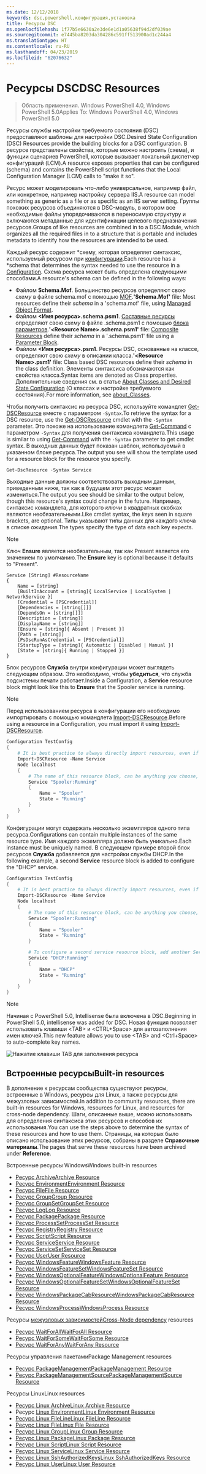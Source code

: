 ```yaml
---
ms.date: 12/12/2018
keywords: dsc,powershell,конфигурация,установка
title: Ресурсы DSC
ms.openlocfilehash: 1f77b5e6630a2e3de6e1d1a05638f94d2df039ae
ms.sourcegitcommit: e7445ba8203da304286c591ff513900ad1c244a4
ms.translationtype: HT
ms.contentlocale: ru-RU
ms.lasthandoff: 04/23/2019
ms.locfileid: "62076632"
---
```

# <a name="dsc-resources"></a><span data-ttu-id="81f46-103">Ресурсы DSC</span><span class="sxs-lookup"><span data-stu-id="81f46-103">DSC Resources</span></span>

><span data-ttu-id="81f46-104">Область применения. Windows PowerShell 4.0, Windows PowerShell 5.0</span><span class="sxs-lookup"><span data-stu-id="81f46-104">Applies To: Windows PowerShell 4.0, Windows PowerShell 5.0</span></span>

<span data-ttu-id="81f46-105">Ресурсы службы настройки требуемого состояния (DSC) предоставляют шаблоны для настройки DSC.</span><span class="sxs-lookup"><span data-stu-id="81f46-105">Desired State Configuration (DSC) Resources provide the building blocks for a DSC configuration.</span></span> <span data-ttu-id="81f46-106">В ресурсе представлены свойства, которые можно настроить (схема), и функции сценариев PowerShell, которые вызывает локальный диспетчер конфигураций (LCM).</span><span class="sxs-lookup"><span data-stu-id="81f46-106">A resource exposes properties that can be configured (schema) and contains the PowerShell script functions that the Local Configuration Manager (LCM) calls to "make it so".</span></span>

<span data-ttu-id="81f46-107">Ресурс может моделировать что-либо универсальное, например файл, или конкретное, например настройку сервера IIS.</span><span class="sxs-lookup"><span data-stu-id="81f46-107">A resource can model something as generic as a file or as specific as an IIS server setting.</span></span>  <span data-ttu-id="81f46-108">Группы похожих ресурсов объединяются в DSC-модуль, в котором все необходимые файлы упорядочиваются в переносимую структуру и включаются метаданные для идентификации целевого предназначения ресурсов.</span><span class="sxs-lookup"><span data-stu-id="81f46-108">Groups of like resources are combined in to a DSC Module, which organizes all the required files in to a structure that is portable and includes metadata to identify how the resources are intended to be used.</span></span>

<span data-ttu-id="81f46-109">Каждый ресурс содержит \*схему, которая определяет синтаксис, используемый ресурсом при [конфигурации](../configurations/configurations.md).</span><span class="sxs-lookup"><span data-stu-id="81f46-109">Each resource has a \*schema that determines the syntax needed to use the resource in a [Configuration](../configurations/configurations.md).</span></span> <span data-ttu-id="81f46-110">Схема ресурса может быть определена следующими способами.</span><span class="sxs-lookup"><span data-stu-id="81f46-110">A resource's schema can be defined in the following ways:</span></span>

- <span data-ttu-id="81f46-111">Файлом **Schema.Mof**. Большинство ресурсов определяют свою *схему* в файле schema.mof с помощью [MOF](/windows/desktop/wmisdk/managed-object-format--mof-).</span><span class="sxs-lookup"><span data-stu-id="81f46-111">**'Schema.Mof'** file: Most resources define their *schema* in a 'schema.mof' file, using [Managed Object Format](/windows/desktop/wmisdk/managed-object-format--mof-).</span></span>
- <span data-ttu-id="81f46-112">Файлом **\<Имя ресурса\>.schema.psm1**. [Составные ресурсы](../configurations/compositeConfigs.md) определяют свою *схему* в файле <ResourceName>.schema.psm1 с помощью [блока параметров](/powershell/module/microsoft.powershell.core/about/about_functions?view=powershell-6#functions-with-parameters).</span><span class="sxs-lookup"><span data-stu-id="81f46-112">**'\<Resource Name\>.schema.psm1'** file: [Composite Resources](../configurations/compositeConfigs.md) define their *schema* in a '<ResourceName>.schema.psm1' file using a [Parameter Block](/powershell/module/microsoft.powershell.core/about/about_functions?view=powershell-6#functions-with-parameters).</span></span>
- <span data-ttu-id="81f46-113">Файлом **\<Имя ресурса\>.psm1**. Ресурсы DSC, основанные на классе, определяют свою *схему* в описании класса.</span><span class="sxs-lookup"><span data-stu-id="81f46-113">**'\<Resource Name\>.psm1'** file: Class based DSC resources define their *schema* in the class definition.</span></span> <span data-ttu-id="81f46-114">Элементы синтаксиса обозначаются как свойства класса.</span><span class="sxs-lookup"><span data-stu-id="81f46-114">Syntax items are denoted as Class properties.</span></span> <span data-ttu-id="81f46-115">Дополнительные сведения см. в статье [About Classes and Desired State Configuration](/powershell/module/psdesiredstateconfiguration/about/about_classes_and_dsc) (О классах и настройке требуемого состояния).</span><span class="sxs-lookup"><span data-stu-id="81f46-115">For more information, see [about_Classes](/powershell/module/psdesiredstateconfiguration/about/about_classes_and_dsc).</span></span>

<span data-ttu-id="81f46-116">Чтобы получить синтаксис из ресурса DSC, используйте командлет [Get-DSCResource](/powershell/module/PSDesiredStateConfiguration/Get-DscResource) вместе с параметром `-Syntax`.</span><span class="sxs-lookup"><span data-stu-id="81f46-116">To retrieve the syntax for a DSC resource, use the [Get-DSCResource](/powershell/module/PSDesiredStateConfiguration/Get-DscResource) cmdlet with the `-Syntax` parameter.</span></span> <span data-ttu-id="81f46-117">Это похоже на использование командлета [Get-Command](/powershell/module/microsoft.powershell.core/get-command) с параметром `-Syntax` для получения синтаксиса командлета.</span><span class="sxs-lookup"><span data-stu-id="81f46-117">This usage is similar to using [Get-Command](/powershell/module/microsoft.powershell.core/get-command) with the `-Syntax` parameter to get cmdlet syntax.</span></span> <span data-ttu-id="81f46-118">В выходных данных будет показан шаблон, используемый в указанном блоке ресурса.</span><span class="sxs-lookup"><span data-stu-id="81f46-118">The output you see will show the template used for a resource block for the resource you specify.</span></span>

```powershell
Get-DscResource -Syntax Service
```

<span data-ttu-id="81f46-119">Выходные данные должны соответствовать выходным данным, приведенным ниже, так как в будущем этот ресурс может измениться.</span><span class="sxs-lookup"><span data-stu-id="81f46-119">The output you see should be similar to the output below, though this resource's syntax could change in the future.</span></span> <span data-ttu-id="81f46-120">Например, синтаксис командлета, для которого *ключи* в квадратных скобках являются необязательными.</span><span class="sxs-lookup"><span data-stu-id="81f46-120">Like cmdlet syntax, the *keys* seen in square brackets, are optional.</span></span> <span data-ttu-id="81f46-121">Типы указывают типы данных для каждого ключа в списке ожидания.</span><span class="sxs-lookup"><span data-stu-id="81f46-121">The types specify the type of data each key expects.</span></span>

> [!NOTE]
> <span data-ttu-id="81f46-122">Ключ **Ensure** является необязательным, так как Present является его значением по умолчанию.</span><span class="sxs-lookup"><span data-stu-id="81f46-122">The **Ensure** key is optional because it defaults to "Present".</span></span>

```output
Service [String] #ResourceName
{
    Name = [string]
    [BuiltInAccount = [string]{ LocalService | LocalSystem | NetworkService }]
    [Credential = [PSCredential]]
    [Dependencies = [string[]]]
    [DependsOn = [string[]]]
    [Description = [string]]
    [DisplayName = [string]]
    [Ensure = [string]{ Absent | Present }]
    [Path = [string]]
    [PsDscRunAsCredential = [PSCredential]]
    [StartupType = [string]{ Automatic | Disabled | Manual }]
    [State = [string]{ Running | Stopped }]
}
```

<span data-ttu-id="81f46-123">Блок ресурсов **Служба** внутри конфигурации может выглядеть следующим образом. Это необходимо, чтобы **убедиться**, что служба подсистемы печати работает.</span><span class="sxs-lookup"><span data-stu-id="81f46-123">Inside a Configuration, a **Service** resource block might look like this to **Ensure** that the Spooler service is running.</span></span>

> [!NOTE]
> <span data-ttu-id="81f46-124">Перед использованием ресурса в конфигурации его необходимо импортировать с помощью командлета [Import-DSCResource](../configurations/import-dscresource.md).</span><span class="sxs-lookup"><span data-stu-id="81f46-124">Before using a resource in a Configuration, you must import it using [Import-DSCResource](../configurations/import-dscresource.md).</span></span>

```powershell
Configuration TestConfig
{
    # It is best practice to always directly import resources, even if the resource is a built-in resource.
    Import-DSCResource -Name Service
    Node localhost
    {
        # The name of this resource block, can be anything you choose, as long as it is of type [String] as indicated by the schema.
        Service "Spooler:Running"
        {
            Name = "Spooler"
            State = "Running"
        }
    }
}
```

<span data-ttu-id="81f46-125">Конфигурации могут содержать несколько экземпляров одного типа ресурса.</span><span class="sxs-lookup"><span data-stu-id="81f46-125">Configurations can contain multiple instances of the same resource type.</span></span> <span data-ttu-id="81f46-126">Имя каждого экземпляра должно быть уникально.</span><span class="sxs-lookup"><span data-stu-id="81f46-126">Each instance must be uniquely named.</span></span> <span data-ttu-id="81f46-127">В следующем примере второй блок ресурсов **Служба** добавляется для настройки службы DHCP.</span><span class="sxs-lookup"><span data-stu-id="81f46-127">In the following example, a second **Service** resource block is added to configure the "DHCP" service.</span></span>

```powershell
Configuration TestConfig
{
    # It is best practice to always directly import resources, even if the resource is a built-in resource.
    Import-DSCResource -Name Service
    Node localhost
    {
        # The name of this resource block, can be anything you choose, as long as it is of type [String] as indicated by the schema.
        Service "Spooler:Running"
        {
            Name = "Spooler"
            State = "Running"
        }

        # To configure a second service resource block, add another Service resource block and use a unique name.
        Service "DHCP:Running"
        {
            Name = "DHCP"
            State = "Running"
        }
    }
}
```

> [!NOTE]
> <span data-ttu-id="81f46-128">Начиная с PowerShell 5.0, Intellisense была включена в DSC.</span><span class="sxs-lookup"><span data-stu-id="81f46-128">Beginning in PowerShell 5.0, intellisense was added for DSC.</span></span> <span data-ttu-id="81f46-129">Новая функция позволяет использовать клавиши \<TAB\> и \<CTRL+Space\> для автозаполнения имен ключей.</span><span class="sxs-lookup"><span data-stu-id="81f46-129">This new feature allows you to use \<TAB\> and \<Ctrl+Space\> to auto-complete key names.</span></span>

![Нажатие клавиши TAB для заполнения ресурса](../media/resource-tabcompletion.png)

## <a name="built-in-resources"></a><span data-ttu-id="81f46-131">Встроенные ресурсы</span><span class="sxs-lookup"><span data-stu-id="81f46-131">Built-in resources</span></span>

<span data-ttu-id="81f46-132">В дополнение к ресурсам сообщества существуют ресурсы, встроенные в Windows, ресурсы для Linux, а также ресурсы для межузловых зависимостей.</span><span class="sxs-lookup"><span data-stu-id="81f46-132">In addition to community resources, there are built-in resources for Windows, resources for Linux, and resources for cross-node dependency.</span></span> <span data-ttu-id="81f46-133">Шаги, описанные выше, можно использовать для определения синтаксиса этих ресурсов и способов их использования.</span><span class="sxs-lookup"><span data-stu-id="81f46-133">You can use the steps above to determine the syntax of these resources and how to use them.</span></span> <span data-ttu-id="81f46-134">Страницы, на которых было описано использование этих ресурсов, собраны в разделе **Справочные материалы**.</span><span class="sxs-lookup"><span data-stu-id="81f46-134">The pages that serve these resources have been archived under **Reference**.</span></span>

<span data-ttu-id="81f46-135">Встроенные ресурсы Windows</span><span class="sxs-lookup"><span data-stu-id="81f46-135">Windows built-in resources</span></span>

* [<span data-ttu-id="81f46-136">Ресурс Archive</span><span class="sxs-lookup"><span data-stu-id="81f46-136">Archive Resource</span></span>](../reference/resources/windows/archiveResource.md)
* [<span data-ttu-id="81f46-137">Ресурс Environment</span><span class="sxs-lookup"><span data-stu-id="81f46-137">Environment Resource</span></span>](../reference/resources/windows/environmentResource.md)
* [<span data-ttu-id="81f46-138">Ресурс File</span><span class="sxs-lookup"><span data-stu-id="81f46-138">File Resource</span></span>](../reference/resources/windows/fileResource.md)
* [<span data-ttu-id="81f46-139">Ресурс Group</span><span class="sxs-lookup"><span data-stu-id="81f46-139">Group Resource</span></span>](../reference/resources/windows/groupResource.md)
* [<span data-ttu-id="81f46-140">Ресурс GroupSet</span><span class="sxs-lookup"><span data-stu-id="81f46-140">GroupSet Resource</span></span>](../reference/resources/windows/groupSetResource.md)
* [<span data-ttu-id="81f46-141">Ресурс Log</span><span class="sxs-lookup"><span data-stu-id="81f46-141">Log Resource</span></span>](../reference/resources/windows/logResource.md)
* [<span data-ttu-id="81f46-142">Ресурс Package</span><span class="sxs-lookup"><span data-stu-id="81f46-142">Package Resource</span></span>](../reference/resources/windows/packageResource.md)
* [<span data-ttu-id="81f46-143">Ресурс ProcessSet</span><span class="sxs-lookup"><span data-stu-id="81f46-143">ProcessSet Resource</span></span>](../reference/resources/windows/ProcessSetResource.md)
* [<span data-ttu-id="81f46-144">Ресурс Registry</span><span class="sxs-lookup"><span data-stu-id="81f46-144">Registry Resource</span></span>](../reference/resources/windows/registryResource.md)
* [<span data-ttu-id="81f46-145">Ресурс Script</span><span class="sxs-lookup"><span data-stu-id="81f46-145">Script Resource</span></span>](../reference/resources/windows/scriptResource.md)
* [<span data-ttu-id="81f46-146">Ресурс Service</span><span class="sxs-lookup"><span data-stu-id="81f46-146">Service Resource</span></span>](../reference/resources/windows/serviceResource.md)
* [<span data-ttu-id="81f46-147">Ресурс ServiceSet</span><span class="sxs-lookup"><span data-stu-id="81f46-147">ServiceSet Resource</span></span>](../reference/resources/windows/serviceSetResource.md)
* [<span data-ttu-id="81f46-148">Ресурс User</span><span class="sxs-lookup"><span data-stu-id="81f46-148">User Resource</span></span>](../reference/resources/windows/userResource.md)
* [<span data-ttu-id="81f46-149">Ресурс WindowsFeature</span><span class="sxs-lookup"><span data-stu-id="81f46-149">WindowsFeature Resource</span></span>](../reference/resources/windows/windowsFeatureResource.md)
* [<span data-ttu-id="81f46-150">Ресурс WindowsFeatureSet</span><span class="sxs-lookup"><span data-stu-id="81f46-150">WindowsFeatureSet Resource</span></span>](../reference/resources/windows/windowsFeatureSetResource.md)
* [<span data-ttu-id="81f46-151">Ресурс WindowsOptionalFeature</span><span class="sxs-lookup"><span data-stu-id="81f46-151">WindowsOptionalFeature Resource</span></span>](../reference/resources/windows/windowsOptionalFeatureResource.md)
* [<span data-ttu-id="81f46-152">Ресурс WindowsOptionalFeatureSet</span><span class="sxs-lookup"><span data-stu-id="81f46-152">WindowsOptionalFeatureSet Resource</span></span>](../reference/resources/windows/windowsOptionalFeatureSetResource.md)
* [<span data-ttu-id="81f46-153">Ресурс WindowsPackageCabResource</span><span class="sxs-lookup"><span data-stu-id="81f46-153">WindowsPackageCabResource Resource</span></span>](../reference/resources/windows/windowsPackageCabResource.md)
* [<span data-ttu-id="81f46-154">Ресурс WindowsProcess</span><span class="sxs-lookup"><span data-stu-id="81f46-154">WindowsProcess Resource</span></span>](../reference/resources/windows/windowsProcessResource.md)

<span data-ttu-id="81f46-155">Ресурсы [межузловых зависимостей](../configurations/crossNodeDependencies.md)</span><span class="sxs-lookup"><span data-stu-id="81f46-155">[Cross-Node dependency](../configurations/crossNodeDependencies.md) resources</span></span>

* [<span data-ttu-id="81f46-156">Ресурс WaitForAll</span><span class="sxs-lookup"><span data-stu-id="81f46-156">WaitForAll Resource</span></span>](../reference/resources/windows/waitForAllResource.md)
* [<span data-ttu-id="81f46-157">Ресурс WaitForSome</span><span class="sxs-lookup"><span data-stu-id="81f46-157">WaitForSome Resource</span></span>](../reference/resources/windows/waitForSomeResource.md)
* [<span data-ttu-id="81f46-158">Ресурс WaitForAny</span><span class="sxs-lookup"><span data-stu-id="81f46-158">WaitForAny Resource</span></span>](../reference/resources/windows/waitForAnyResource.md)

<span data-ttu-id="81f46-159">Ресурсы управления пакетами</span><span class="sxs-lookup"><span data-stu-id="81f46-159">Package Management resources</span></span>

* [<span data-ttu-id="81f46-160">Ресурс PackageManagement</span><span class="sxs-lookup"><span data-stu-id="81f46-160">PackageManagement Resource</span></span>](../reference/resources/packagemanagement/PackageManagementDscResource.md)
* [<span data-ttu-id="81f46-161">Ресурс PackageManagementSource</span><span class="sxs-lookup"><span data-stu-id="81f46-161">PackageManagementSource Resource</span></span>](../reference/resources/packagemanagement/PackageManagementSourceDscResource.md)

<span data-ttu-id="81f46-162">Ресурсы Linux</span><span class="sxs-lookup"><span data-stu-id="81f46-162">Linux resources</span></span>

* [<span data-ttu-id="81f46-163">Ресурс Linux Archive</span><span class="sxs-lookup"><span data-stu-id="81f46-163">Linux Archive Resource</span></span>](../reference/resources/linux/lnxArchiveResource.md)
* <span data-ttu-id="81f46-164">Ресурс [Linux Environment](../reference/resources/linux/lnxEnvironmentResource.md)</span><span class="sxs-lookup"><span data-stu-id="81f46-164">[Linux Environment Resource](../reference/resources/linux/lnxEnvironmentResource.md)</span></span>
* [<span data-ttu-id="81f46-165">Ресурс Linux FileLine</span><span class="sxs-lookup"><span data-stu-id="81f46-165">Linux FileLine Resource</span></span>](../reference/resources/linux/lnxFileLineResource.md)
* [<span data-ttu-id="81f46-166">Ресурс Linux File</span><span class="sxs-lookup"><span data-stu-id="81f46-166">Linux File Resource</span></span>](../reference/resources/linux/lnxFileResource.md)
* [<span data-ttu-id="81f46-167">Ресурс Linux Group</span><span class="sxs-lookup"><span data-stu-id="81f46-167">Linux Group Resource</span></span>](../reference/resources/linux/lnxGroupResource.md)
* [<span data-ttu-id="81f46-168">Ресурс Linux Package</span><span class="sxs-lookup"><span data-stu-id="81f46-168">Linux Package Resource</span></span>](../reference/resources/linux/lnxPackageResource.md)
* [<span data-ttu-id="81f46-169">Ресурс Linux Script</span><span class="sxs-lookup"><span data-stu-id="81f46-169">Linux Script Resource</span></span>](../reference/resources/linux/lnxScriptResource.md)
* [<span data-ttu-id="81f46-170">Ресурс Linux Service</span><span class="sxs-lookup"><span data-stu-id="81f46-170">Linux Service Resource</span></span>](../reference/resources/linux/lnxServiceResource.md)
* [<span data-ttu-id="81f46-171">Ресурс Linux SshAuthorizedKeys</span><span class="sxs-lookup"><span data-stu-id="81f46-171">Linux SshAuthorizedKeys Resource</span></span>](../reference/resources/linux/lnxSshAuthorizedKeysResource.md)
* [<span data-ttu-id="81f46-172">Ресурс Linux User</span><span class="sxs-lookup"><span data-stu-id="81f46-172">Linux User Resource</span></span>](../reference/resources/linux/lnxUserResource.md)
